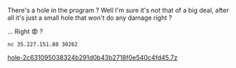 There's a hole in the program ? Well I'm sure it's not that of a big deal, after all it's just a small hole that won't do any damage right ?


... Right 😨 ?

```
nc 35.227.151.88 30262
```

[hole-2c631095038324b291d0b43b2718f0e540c4fd45.7z](https://github.com/hitconctf/ctf2022.hitcon.org/releases/download/archive/hole-2c631095038324b291d0b43b2718f0e540c4fd45.7z)